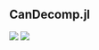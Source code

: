 ## CanDecomp.jl ##

[![][gitlab-img]][gitlab-url] [![][codecov-img]][codecov-url]

[gitlab-img]: https://gitlab.com/TensorFactorization/CanDecomp.jl/badges/master/pipeline.svg
[gitlab-url]: https://gitlab.com/TensorFactorization/CanDecomp.jl/pipelines

[codecov-img]: https://gitlab.com/TensorFactorization/CanDecomp.jl/badges/master/coverage.svg
[codecov-url]: https://gitlab.com/TensorFactorization/CanDecomp.jl

